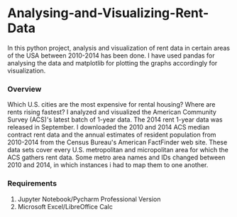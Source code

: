 # Analysing-and-Visualizing-Rent-Data 

In this python project, analysis and visualization of rent data in certain areas of the USA between 2010-2014 has been done. I have used pandas for analysing the data and matplotlib for plotting the graphs accordingly for visualization. 


 ###  Overview 

  Which U.S. cities are the most expensive for rental housing? Where are rents rising fastest?  I analyzed and visualized the American Community Survey (ACS)'s latest batch  of 1-year data. The 2014 rent 1-year data was released in September. I downloaded  the 2010 and 2014 ACS median contract rent data and the annual estimates of resident  population from 2010-2014 from the Census Bureau's American FactFinder web site.  These data sets cover every U.S. metropolitan and micropolitan area for which the ACS  gathers rent data. Some metro area names and IDs changed between 2010 and 2014, in which  instances i had to map them to one another.
  
 ### Requirements
 1. Jupyter Notebook/Pycharm Professional Version
 2. Microsoft Excel/LibreOffice Calc
